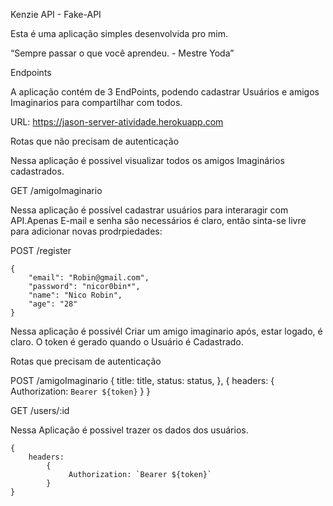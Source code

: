 Kenzie API - Fake-API

Esta é uma aplicação simples desenvolvida pro mim. 

“Sempre passar o que você aprendeu. - Mestre Yoda”

Endpoints

A aplicação contém de 3 EndPoints, podendo cadastrar Usuários e amigos Imaginarios para compartilhar com todos.

URL:  https://jason-server-atividade.herokuapp.com

Rotas que não precisam de autenticação

Nessa aplicação é possivel visualizar todos os amigos Imaginários cadastrados.

GET /amigoImaginario


Nessa aplicação é possível cadastrar usuários para interaragir com API.Apenas E-mail e senha são necessários é claro, então sinta-se livre para adicionar novas prodrpiedades:

POST /register

    {
	    "email": "Robin@gmail.com",
	    "password": "nicor0bin*",
	    "name": "Nico Robin",
	    "age": "28"
    }


Nessa aplicação é possivél Criar um amigo imaginario após, estar logado, é claro.  O token é gerado quando o Usuário é Cadastrado.

Rotas que precisam de autenticação

POST /amigoImaginario
    {
        title: title,
        status: status,
    },
    {
        headers: 
            {
                 Authorization: `Bearer ${token}`
            }
    }

GET /users/:id

Nessa Aplicação é possivel trazer os dados dos usuários.

    {
        headers: 
            {
                 Authorization: `Bearer ${token}`
            }
    }
